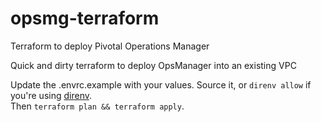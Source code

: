 # opsmg-terraform
Terraform to deploy Pivotal Operations Manager

Quick and dirty terraform to deploy OpsManager into an existing VPC

Update the .envrc.example with your values.  Source it, or `direnv allow` if you're using [direnv](https://direnv.net/).  
Then `terraform plan && terraform apply`.
